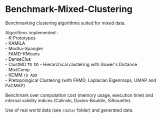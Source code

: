# Benchmark-Mixed-Clustering
Benchmarking clustering algorithms suited for mixed data.  

Algorithms implemented :  
    - K-Prototypes  
    - KAMILA  
    - Modha-Spangler  
    - FAMD-KMeans  
    - DenseClus  
    - ClustMD `TO DO`
    - Hierarchical clustering with Gower's Distance  
    - MixtComp  
    - KCMM `TO ADD`  
    - Pretopological Clustering (with FAMD, Laplacian Eigenmaps, UMAP and PaCMAP)

Benchmark over computation cost (memory usage, execution time) and internal validity indices (Calinski, Davies-Bouldin, Silhouette).  

Use of real world data (see `/data/` folder) and generated data.

